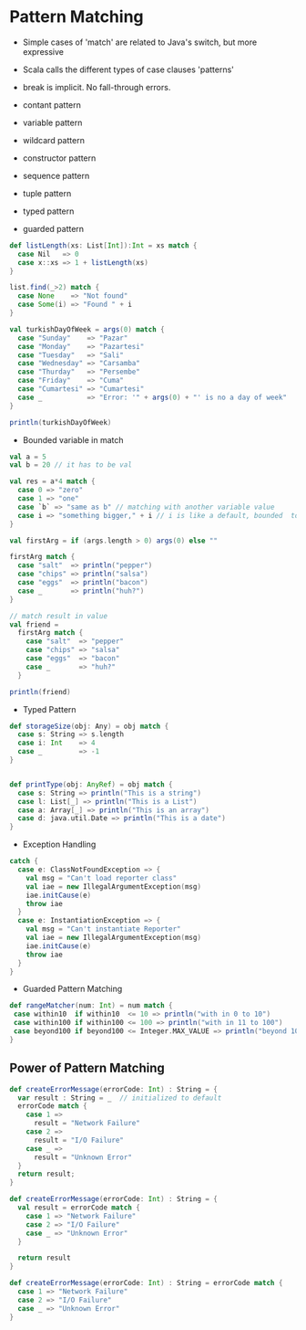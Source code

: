 # Pattern Matching

- Simple cases of 'match' are related to Java's switch, but more expressive
- Scala calls the different types of case clauses 'patterns'
- break is implicit. No fall-through errors.

- contant pattern
- variable pattern
- wildcard pattern
- constructor pattern
- sequence pattern
- tuple pattern
- typed pattern

- guarded pattern


```scala
def listLength(xs: List[Int]):Int = xs match {
  case Nil   => 0
  case x::xs => 1 + listLength(xs)
}
```

```scala
list.find(_>2) match {
  case None    => "Not found"
  case Some(i) => "Found " + i
}
```

```scala
val turkishDayOfWeek = args(0) match {
  case "Sunday"    => "Pazar"
  case "Monday"    => "Pazartesi"
  case "Tuesday"   => "Sali"
  case "Wednesday" => "Carsamba"
  case "Thurday"   => "Persembe"
  case "Friday"    => "Cuma"
  case "Cumartesi" => "Cumartesi"
  case _           => "Error: '" + args(0) + "' is no a day of week"
}

println(turkishDayOfWeek)
```

- Bounded variable in match

```scala
val a = 5
val b = 20 // it has to be val

val res = a*4 match {
  case 0 => "zero"
  case 1 => "one"
  case `b` => "same as b" // matching with another variable value
  case i => "something bigger," + i // i is like a default, bounded  to a*4
}
```

```scala
val firstArg = if (args.length > 0) args(0) else ""

firstArg match {
  case "salt"  => println("pepper")
  case "chips" => println("salsa")
  case "eggs"  => println("bacon")
  case _       => println("huh?")
}

// match result in value
val friend =
  firstArg match {
    case "salt"  => "pepper"
    case "chips" => "salsa"
    case "eggs"  => "bacon"
    case _       => "huh?"
  }

println(friend)
```

* Typed Pattern

```scala
def storageSize(obj: Any) = obj match {
  case s: String => s.length
  case i: Int    => 4
  case _         => -1
}


def printType(obj: AnyRef) = obj match {
  case s: String => println("This is a string")
  case l: List[_] => println("This is a List")
  case a: Array[_] => println("This is an array")
  case d: java.util.Date => println("This is a date")
}
```

* Exception Handling

```scala
catch {
  case e: ClassNotFoundException => {
    val msg = "Can't load reporter class"
    val iae = new IllegalArgumentException(msg)
    iae.initCause(e)
    throw iae
  }
  case e: InstantiationException => {
    val msg = "Can't instantiate Reporter"
    val iae = new IllegalArgumentException(msg)
    iae.initCause(e)
    throw iae
  }
}
```

* Guarded Pattern Matching

```scala
def rangeMatcher(num: Int) = num match {
 case within10  if within10  <= 10 => println("with in 0 to 10")
 case within100 if within100 <= 100 => println("with in 11 to 100")
 case beyond100 if beyond100 <= Integer.MAX_VALUE => println("beyond 100")
}
```

## Power of Pattern Matching

```scala
def createErrorMessage(errorCode: Int) : String = {
  var result : String = _  // initialized to default
  errorCode match {
    case 1 =>
      result = "Network Failure"
    case 2 =>
      result = "I/O Failure"
    case _ =>
      result = "Unknown Error"
  }
  return result;
}
```

```scala
def createErrorMessage(errorCode: Int) : String = {
  val result = errorCode match {
    case 1 => "Network Failure"
    case 2 => "I/O Failure"
    case _ => "Unknown Error"
  }

  return result
}
```

```scala
def createErrorMessage(errorCode: Int) : String = errorCode match {
  case 1 => "Network Failure"
  case 2 => "I/O Failure"
  case _ => "Unknown Error"
}
```
